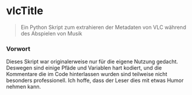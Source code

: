 # vlcTitle
>Ein Python Skript zum extrahieren der Metadaten von VLC während des Abspielen von Musik

### Vorwort
Dieses Skript war originalerweise nur für die eigene Nutzung gedacht. Deswegen sind einige Pfäde und Variablen hart kodiert, und die Kommentare die im Code hinterlassen wurden sind teilweise nicht besonders professionell. Ich hoffe, dass der Leser dies mit etwas Humor nehmen kann.
